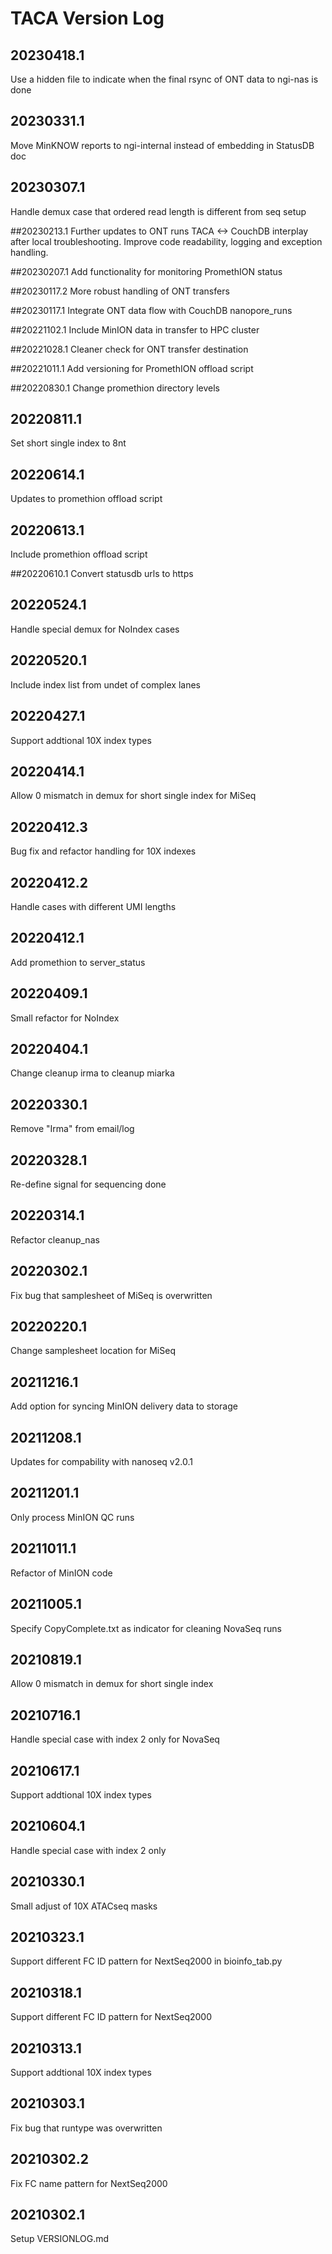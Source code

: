 # TACA Version Log

## 20230418.1
Use a hidden file to indicate when the final rsync of ONT data to ngi-nas is done

## 20230331.1
Move MinKNOW reports to ngi-internal instead of embedding in StatusDB doc

## 20230307.1
Handle demux case that ordered read length is different from seq setup

##20230213.1
Further updates to ONT runs TACA <-> CouchDB interplay after local troubleshooting. Improve code readability, logging and exception handling.

##20230207.1
Add functionality for monitoring PromethION status

##20230117.2
More robust handling of ONT transfers

##20230117.1
Integrate ONT data flow with CouchDB nanopore_runs

##20221102.1
Include MinION data in transfer to HPC cluster

##20221028.1
Cleaner check for ONT transfer destination

##20221011.1
Add versioning for PromethION offload script

##20220830.1
Change promethion directory levels

## 20220811.1
Set short single index to 8nt

## 20220614.1
Updates to promethion offload script

## 20220613.1
Include promethion offload script

##20220610.1
Convert statusdb urls to https

## 20220524.1
Handle special demux for NoIndex cases

## 20220520.1
Include index list from undet of complex lanes

## 20220427.1
Support addtional 10X index types

## 20220414.1
Allow 0 mismatch in demux for short single index for MiSeq

## 20220412.3
Bug fix and refactor handling for 10X indexes

## 20220412.2
Handle cases with different UMI lengths

## 20220412.1
Add promethion to server_status

## 20220409.1
Small refactor for NoIndex

## 20220404.1
Change cleanup irma to cleanup miarka

## 20220330.1
Remove "Irma" from email/log

## 20220328.1
Re-define signal for sequencing done

## 20220314.1
Refactor cleanup_nas

## 20220302.1
Fix bug that samplesheet of MiSeq is overwritten

## 20220220.1
Change samplesheet location for MiSeq

## 20211216.1
Add option for syncing MinION delivery data to storage

## 20211208.1
Updates for compability with nanoseq v2.0.1

## 20211201.1
Only process MinION QC runs

## 20211011.1
Refactor of MinION code

## 20211005.1
Specify CopyComplete.txt as indicator for cleaning NovaSeq runs

## 20210819.1
Allow 0 mismatch in demux for short single index

## 20210716.1
Handle special case with index 2 only for NovaSeq

## 20210617.1
Support addtional 10X index types

## 20210604.1
Handle special case with index 2 only

## 20210330.1
Small adjust of 10X ATACseq masks

## 20210323.1
Support different FC ID pattern for NextSeq2000 in bioinfo_tab.py

## 20210318.1
Support different FC ID pattern for NextSeq2000

## 20210313.1
Support addtional 10X index types

## 20210303.1
Fix bug that runtype was overwritten

## 20210302.2
Fix FC name pattern for NextSeq2000

## 20210302.1
Setup VERSIONLOG.md
